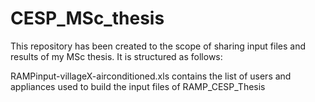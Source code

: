 # CESP_MSc_thesis
This repository has been created to the scope of sharing input files and results of my MSc thesis. It is structured as follows: 

RAMPinput-villageX-airconditioned.xls contains the list of users and appliances used to build the input files of RAMP_CESP_Thesis
